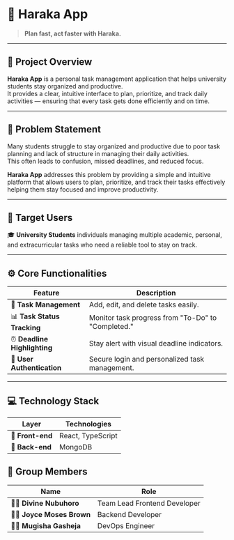# 🚀 Haraka App

> **Plan fast, act faster with Haraka.**

---

## 🧩 **Project Overview**
**Haraka App** is a personal task management application that helps university students stay organized and productive.  
It provides a clear, intuitive interface to plan, prioritize, and track daily activities — ensuring that every task gets done efficiently and on time.

---

## 🧠 **Problem Statement**
Many students struggle to stay organized and productive due to poor task planning and lack of structure in managing their daily activities.  
This often leads to confusion, missed deadlines, and reduced focus.  

**Haraka App** addresses this problem by providing a simple and intuitive platform that allows users to plan, prioritize, and track their tasks effectively helping them stay focused and improve productivity.

---

## 🎯 **Target Users**
🎓 **University Students**  individuals managing multiple academic, personal, and extracurricular tasks who need a reliable tool to stay on track.

---

## ⚙️ **Core Functionalities**

| Feature | Description |
|----------|--------------|
| 📝 **Task Management** | Add, edit, and delete tasks easily. |
| 📊 **Task Status Tracking** | Monitor task progress from "To-Do" to "Completed." |
| ⏰ **Deadline Highlighting** | Stay alert with visual deadline indicators. |
| 🔐 **User Authentication** | Secure login and personalized task management. |

---

## 💻 **Technology Stack**

| Layer | Technologies |
|--------|---------------|
| 🎨 **Front-end** | React, TypeScript |
| 🧠 **Back-end** | MongoDB |

## 👥 **Group Members**

| Name | Role |
|------|------|
| 🧑‍💼 **Divine Nubuhoro** | Team Lead Frontend Developer |
| 👩‍💻 **Joyce Moses Brown** | Backend Developer |
| 🧑‍🔧 **Mugisha Gasheja** | DevOps Engineer |

